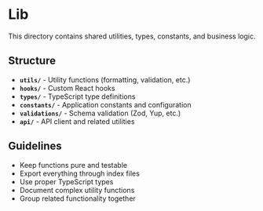 # Lib

This directory contains shared utilities, types, constants, and business logic.

## Structure

- **`utils/`** - Utility functions (formatting, validation, etc.)
- **`hooks/`** - Custom React hooks
- **`types/`** - TypeScript type definitions
- **`constants/`** - Application constants and configuration
- **`validations/`** - Schema validation (Zod, Yup, etc.)
- **`api/`** - API client and related utilities

## Guidelines

- Keep functions pure and testable
- Export everything through index files
- Use proper TypeScript types
- Document complex utility functions
- Group related functionality together